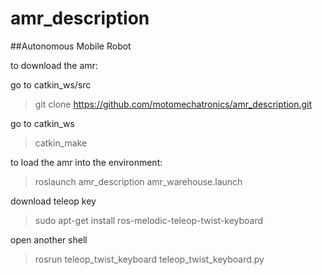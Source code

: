 # amr_description
##Autonomous Mobile Robot

to download the amr:

go to catkin_ws/src
>git clone https://github.com/motomechatronics/amr_description.git

go to catkin_ws

>catkin_make

to load the amr into the environment:

>roslaunch amr_description amr_warehouse.launch  

download teleop key

>sudo apt-get install ros-melodic-teleop-twist-keyboard

open another shell

>rosrun teleop_twist_keyboard teleop_twist_keyboard.py
